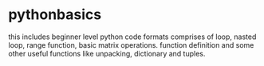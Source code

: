 # pythonbasics
this includes beginner level python code formats comprises of loop, nasted loop, range function, basic matrix operations. function definition and some other useful functions like unpacking, dictionary and tuples.
